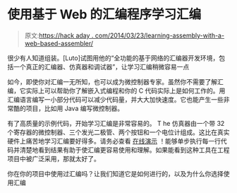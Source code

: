 # 使用基于 Web 的汇编程序学习汇编

> 原文:[https://hack aday . com/2014/03/23/learning-assembly-with-a-web-based-assembler/](https://hackaday.com/2014/03/23/learning-assembly-with-a-web-based-assembler/)

很少有人知道组装。[Luto]试图用他的“全功能的基于网络的汇编器开发环境，包括一个真正的汇编器、仿真器和调试器”，让学习汇编稍微容易一点

如今，即使你对汇编一无所知，也可以成为微控制器专家。虽然你不需要了解汇编，它实际上可以帮助你了解嵌入式编程和你的 C 代码实际上是如何工作的。用汇编语言编写一小部分代码可以减少代码量，并大大加快速度。它也能产生一些非常酷的项目，比如用 Java 编写微控制器。

有了高质量的示例代码，开始学习汇编是非常容易的。 T he 仿真器由一个带 32 个寄存器的微控制器、三个发光二极管、两个按钮和一个电位计组成。这比在真实硬件上痛苦地学习汇编要好得多。请务必查看 [在线演示](http://demo.yasp.me/) ！能够单步执行每一行代码并清楚地看到结果有助于使汇编更容易使用和理解。如果能看到这种工具在工程项目中被广泛采用，那就太好了。

你在你的项目中使用过汇编吗？让我们知道它是如何进行的，以及为什么你选择使用汇编